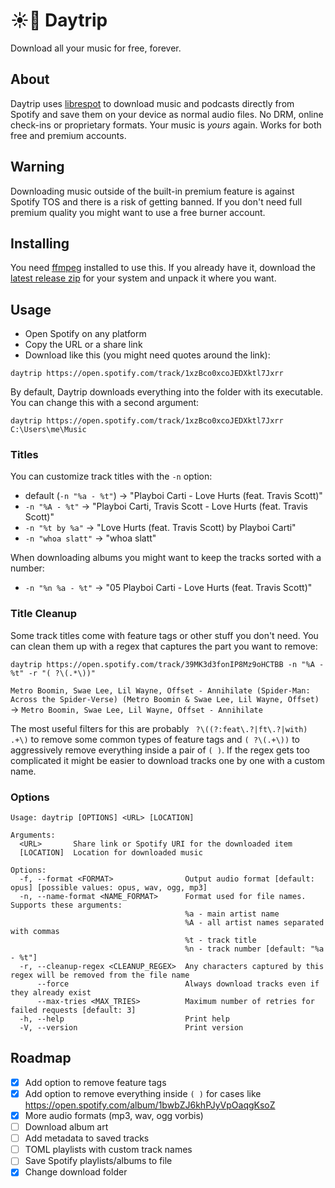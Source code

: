 # ☀️🚌 Daytrip

Download all your music for free, forever.

## About

Daytrip uses [librespot](https://github.com/librespot-org/librespot) to download music and podcasts
directly from Spotify and save them on your device as normal audio files. No DRM, online check-ins
or proprietary formats. Your music is _yours_ again. Works for both free and premium accounts.

## Warning

Downloading music outside of the built-in premium feature is against Spotify TOS and there is a
risk of getting banned. If you don't need full premium quality you might want to use a free burner account.

## Installing

You need [ffmpeg](https://ffmpeg.org/) installed to use this. If you already have it, download the
[latest release zip](https://github.com/tancop/daytrip/releases/latest) for your system and unpack it where you want.

## Usage

- Open Spotify on any platform
- Copy the URL or a share link
- Download like this (you might need quotes around the link):

```
daytrip https://open.spotify.com/track/1xzBco0xcoJEDXktl7Jxrr
```

By default, Daytrip downloads everything into the folder with its executable. You can change this with a second argument:

```
daytrip https://open.spotify.com/track/1xzBco0xcoJEDXktl7Jxrr C:\Users\me\Music
```

### Titles

You can customize track titles with the `-n` option:

- default (`-n "%a - %t"`) -> "Playboi Carti - Love Hurts (feat. Travis Scott)"
- `-n "%A - %t"` -> "Playboi Carti, Travis Scott - Love Hurts (feat. Travis Scott)"
- `-n "%t by %a"` -> "Love Hurts (feat. Travis Scott) by Playboi Carti"
- `-n "whoa slatt"` -> "whoa slatt"

When downloading albums you might want to keep the tracks sorted with a number:

- `-n "%n %a - %t"` -> "05 Playboi Carti - Love Hurts (feat. Travis Scott)"

### Title Cleanup

Some track titles come with feature tags or other stuff you don't need. You can clean them up with a regex that captures the part you want to remove:

```
daytrip https://open.spotify.com/track/39MK3d3fonIP8Mz9oHCTBB -n "%A - %t" -r "( ?\(.*\))"
```

`Metro Boomin, Swae Lee, Lil Wayne, Offset - Annihilate (Spider-Man: Across the Spider-Verse)
(Metro Boomin & Swae Lee, Lil Wayne, Offset)` -> `Metro Boomin, Swae Lee, Lil Wayne, Offset - Annihilate`

The most useful filters for this are probably ` ?\((?:feat\.?|ft\.?|with) .+\)` to remove some common types of feature tags and `( ?\(.+\))` to aggressively remove everything inside a pair of `( )`. If the regex gets too complicated it might be easier to download tracks one by one with a custom name.

### Options

```
Usage: daytrip [OPTIONS] <URL> [LOCATION]

Arguments:
  <URL>       Share link or Spotify URI for the downloaded item
  [LOCATION]  Location for downloaded music

Options:
  -f, --format <FORMAT>                Output audio format [default: opus] [possible values: opus, wav, ogg, mp3]
  -n, --name-format <NAME_FORMAT>      Format used for file names. Supports these arguments:
                                       %a - main artist name
                                       %A - all artist names separated with commas
                                       %t - track title
                                       %n - track number [default: "%a - %t"]
  -r, --cleanup-regex <CLEANUP_REGEX>  Any characters captured by this regex will be removed from the file name
      --force                          Always download tracks even if they already exist
      --max-tries <MAX_TRIES>          Maximum number of retries for failed requests [default: 3]
  -h, --help                           Print help
  -V, --version                        Print version
```

## Roadmap

- [x] Add option to remove feature tags
- [x] Add option to remove everything inside `( )` for cases like https://open.spotify.com/album/1bwbZJ6khPJyVpOaqgKsoZ
- [x] More audio formats (mp3, wav, ogg vorbis)
- [ ] Download album art
- [ ] Add metadata to saved tracks
- [ ] TOML playlists with custom track names
- [ ] Save Spotify playlists/albums to file
- [x] Change download folder
